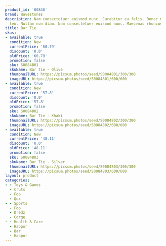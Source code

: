 ```yaml
---
product_id: '00848'
brand: Wavestones
description: Nam consectetuer euismod nunc. Curabitur eu felis. Donec mattis semper
  leo. Nullam non diam. Nam consectetuer euismod nunc. Maecenas rhoncus arcu at arcu.
title: Bar Tie
skus:
- available: true
  condition: New
  currentPrice: '60.79'
  discount: '0.0'
  oldPrice: '60.79'
  promotion: false
  sku: S0084801
  skuName: Bar Tie - Olive
  thumbnailURL: https://picsum.photos/seed/S0084801/300/300
  imageURL: https://picsum.photos/seed/S0084801/600/600
- available: true
  condition: New
  currentPrice: '57.8'
  discount: '0.0'
  oldPrice: '57.8'
  promotion: false
  sku: S0084802
  skuName: Bar Tie - Khaki
  thumbnailURL: https://picsum.photos/seed/S0084802/300/300
  imageURL: https://picsum.photos/seed/S0084802/600/600
- available: true
  condition: New
  currentPrice: '48.11'
  discount: '0.0'
  oldPrice: '48.11'
  promotion: false
  sku: S0084803
  skuName: Bar Tie - Silver
  thumbnailURL: https://picsum.photos/seed/S0084803/300/300
  imageURL: https://picsum.photos/seed/S0084803/600/600
layout: product
categories:
- - Toys & Games
  - Cruts
  - Foo
  - Qux
- - Sports
  - Foo
  - Dredz
  - Corge
- - Health & Care
  - Happor
  - Bar
  - Happor
---
```

